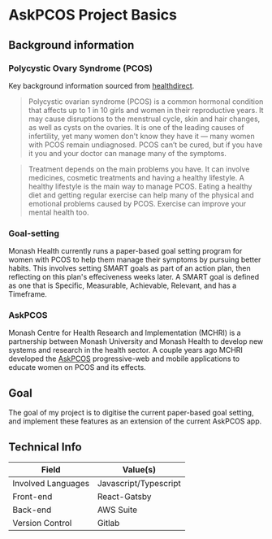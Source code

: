 # AskPCOS Project Basics

## Background information

### Polycystic Ovary Syndrome (PCOS)

Key background information sourced from [healthdirect](https://www.healthdirect.gov.au/polycystic-ovarian-syndrome-pcos).

> Polycystic ovarian syndrome (PCOS) is a common hormonal condition that affects up to 1 in 10 girls and women in their reproductive years. It may cause disruptions to the menstrual cycle, skin and hair changes, as well as cysts on the ovaries. It is one of the leading causes of infertility, yet many women don't know they have it — many women with PCOS remain undiagnosed. PCOS can’t be cured, but if you have it you and your doctor can manage many of the symptoms.

> Treatment depends on the main problems you have. It can involve medicines, cosmetic treatments and having a healthy lifestyle. A healthy lifestyle is the main way to manage PCOS. Eating a healthy diet and getting regular exercise can help many of the physical and emotional problems caused by PCOS. Exercise can improve your mental health too.

### Goal-setting

Monash Health currently runs a paper-based goal setting program for women with PCOS to help them manage their symptoms by pursuing better habits.
This involves setting SMART goals as part of an action plan, then reflecting on this plan's effeciveness weeks later.
A SMART goal is defined as one that is Specific, Measurable, Achievable, Relevant, and has a Timeframe.

### AskPCOS

Monash Centre for Health Research and Implementation (MCHRI) is a partnership between Monash University and Monash Health to develop new systems and research in the health sector.
A couple years ago MCHRI developed the [AskPCOS](https://www.askpcos.org/) progressive-web and mobile applications to educate women on PCOS and its effects.

## Goal

The goal of my project is to digitise the current paper-based goal setting, and implement these features as an extension of the current AskPCOS app.

## Technical Info

| Field | Value(s) |
| ----- | ----- |
| Involved Languages | Javascript/Typescript |
| Front-end | React-Gatsby |
| Back-end | AWS Suite |
| Version Control | Gitlab |

